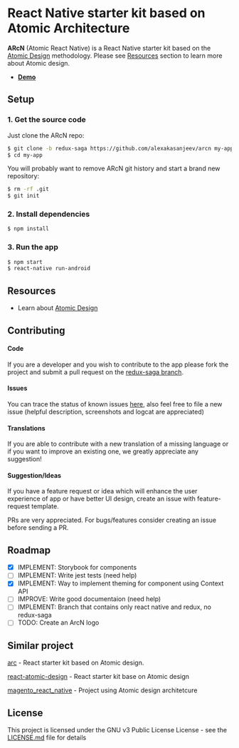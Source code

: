 # React Native starter kit based on Atomic Architecture
**ARcN** (Atomic React Native) is a React Native starter kit based on the [Atomic Design](http://bradfrost.com/blog/post/atomic-web-design/) methodology. Please see [Resources](#Resources) section to learn more about Atomic design.

- **[Demo](https://arcn.js.org)**


## Setup

### 1. Get the source code

Just clone the ARcN repo:
```sh
$ git clone -b redux-saga https://github.com/alexakasanjeev/arcn my-app
$ cd my-app
```

You will probably want to remove ARcN git history and start a brand new repository:
```sh
$ rm -rf .git
$ git init
```

### 2. Install dependencies

```sh
$ npm install
```

### 3. Run the app

```sh
$ npm start
$ react-native run-android
```

## Resources

- Learn about [Atomic Design](http://bradfrost.com/blog/post/atomic-web-design/)

## Contributing

#### Code 
If you are a developer and you wish to contribute to the app please fork the project
and submit a pull request on the [redux-saga branch](https://github.com/alexakasanjeev/arcn/tree/redux-saga).

#### Issues
You can trace the status of known issues [here](https://github.com/alexakasanjeev/arcn/issues),
also feel free to file a new issue (helpful description, screenshots and logcat are appreciated)

#### Translations
If you are able to contribute with a new translation of a missing language or if you want to improve an existing one, we greatly appreciate any suggestion!

#### Suggestion/Ideas
If you have a feature request or idea which will enhance the user experience of app or have better UI design, create an issue with feature-request template.


PRs are very appreciated. For bugs/features consider creating an issue before sending a PR.

## Roadmap

- [x] IMPLEMENT: Storybook for components
- [ ] IMPLEMENT: Write jest tests (need help)
- [x] IMPLEMENT: Way to implement theming for component using Context API
- [ ] IMPROVE: Write good documentaion (need help)
- [ ] IMPLEMENT: Branch that contains only react native and redux, no redux-saga
- [ ] TODO: Create an ArcN logo

## Similar project
[arc](https://github.com/diegohaz/arc) - React starter kit based on Atomic design.

[react-atomic-design](https://github.com/danilowoz/react-atomic-design) - React starter kit base on Atomic design

[magento_react_native](https://github.com/alexakasanjeev/magento_react_native) - Project using Atomic design architetcure


## License

This project is licensed under the GNU v3 Public License License - see the [LICENSE.md](LICENSE.md) file for details
